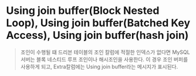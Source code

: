 # Using join buffer(Block Nested Loop), Using join buffer(Batched Key Access), Using join buffer(hash join)

> 조인이 수행될 떄 드리븐 테이블의 조인 칼럼에 적절한 인덱스가 없다면 MySQL 서버는 블록 네스티드 루프 조인이나 해시조인을 사용한다. 이 경우 조인 버퍼를 사용하게 되고, Extra칼럼에는 Using join buffer라는 메시지가 표시된다.